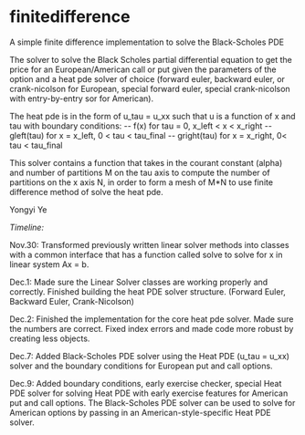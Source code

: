 finitedifference
================

A simple finite difference implementation to solve the Black-Scholes PDE

The solver to solve the Black Scholes partial differential equation to get the price for
an European/American call or put given the parameters of the option and a heat pde solver
of choice (forward euler, backward euler, or crank-nicolson for European, 
special forward euler, special crank-nicolson with entry-by-entry sor for American).

The heat pde is in the form of u_tau = u_xx such that u is a function of x and tau with
boundary conditions:
-- f(x) for tau = 0, x_left < x < x_right
-- gleft(tau) for x = x_left, 0 < tau < tau_final
-- gright(tau) for x = x_right, 0< tau < tau_final

This solver contains a function that takes in the courant constant (alpha) and number of
partitions M on the tau axis to compute the number of partitions on the x axis N, in
order to form a mesh of M*N to use finite difference method of solve the heat pde.

Yongyi Ye

*Timeline:*

Nov.30: Transformed previously written linear solver methods into classes with a common interface
        that has a function called solve to solve for x in linear system Ax = b.

Dec.1: Made sure the Linear Solver classes are working properly and correctly.
       Finished building the heat PDE solver structure. (Forward Euler, Backward Euler, Crank-Nicolson)

Dec.2: Finished the implementation for the core heat pde solver. Made sure the numbers are correct.
       Fixed index errors and made code more robust by creating less objects.

Dec.7: Added Black-Scholes PDE solver using the Heat PDE (u_tau = u_xx) solver and the boundary conditions
       for European put and call options.

Dec.9: Added boundary conditions, early exercise checker, special Heat PDE solver for solving Heat PDE with
       early exercise features for American put and call options. The Black-Scholes PDE solver can be used
       to solve for American options by passing in an American-style-specific Heat PDE solver.
